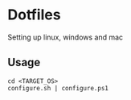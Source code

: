 # Dotfiles

Setting up linux, windows and mac

## Usage

    cd <TARGET_OS>
    configure.sh | configure.ps1
